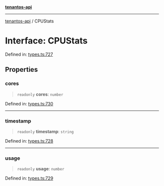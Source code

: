 [**tenantos-api**](../README.md)

***

[tenantos-api](../globals.md) / CPUStats

# Interface: CPUStats

Defined in: [types.ts:727](https://github.com/shadmanZero/tenantos-api/blob/b1ba837cafbeb4e057ec12e90b81a7c5ea5b383f/src/types.ts#L727)

## Properties

### cores

> `readonly` **cores**: `number`

Defined in: [types.ts:730](https://github.com/shadmanZero/tenantos-api/blob/b1ba837cafbeb4e057ec12e90b81a7c5ea5b383f/src/types.ts#L730)

***

### timestamp

> `readonly` **timestamp**: `string`

Defined in: [types.ts:728](https://github.com/shadmanZero/tenantos-api/blob/b1ba837cafbeb4e057ec12e90b81a7c5ea5b383f/src/types.ts#L728)

***

### usage

> `readonly` **usage**: `number`

Defined in: [types.ts:729](https://github.com/shadmanZero/tenantos-api/blob/b1ba837cafbeb4e057ec12e90b81a7c5ea5b383f/src/types.ts#L729)
